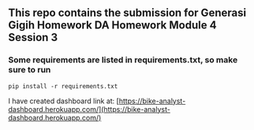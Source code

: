 ## This repo contains the submission for Generasi Gigih Homework DA Homework Module 4 Session 3

### Some requirements are listed in requirements.txt, so make sure to run

`pip install -r requirements.txt`

I have created dashboard link at: [https://bike-analyst-dashboard.herokuapp.com/](https://bike-analyst-dashboard.herokuapp.com/)